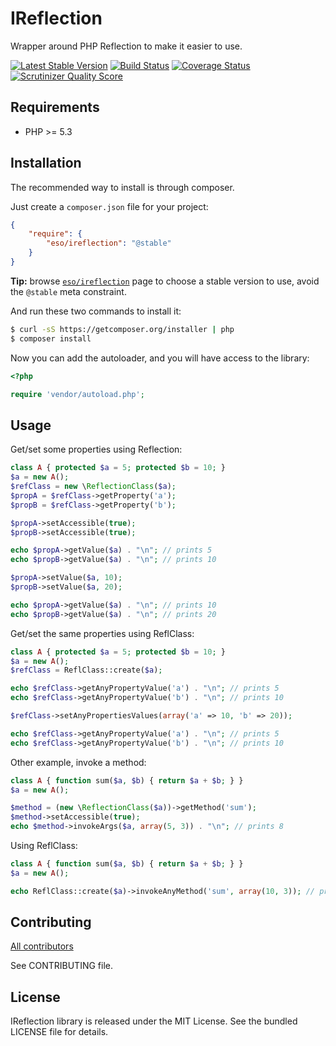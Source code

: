 # IReflection #

Wrapper around PHP Reflection to make it easier to use.

[![Latest Stable Version](https://poser.pugx.org/eso/ireflection/v/stable.png)](https://packagist.org/packages/eso/ireflection) [![Build Status](https://travis-ci.org/entering/ireflection.png?branch=master)](https://travis-ci.org/entering/ireflection) [![Coverage Status](https://coveralls.io/repos/entering/ireflection/badge.png?branch=master)](https://coveralls.io/r/entering/ireflection?branch=master) [![Scrutinizer Quality Score](https://scrutinizer-ci.com/g/entering/ireflection/badges/quality-score.png?s=b49478a20b162d700218ad3561c73956da5de7cb)](https://scrutinizer-ci.com/g/entering/ireflection/)

## Requirements ##

* PHP >= 5.3

## Installation ##

The recommended way to install is through composer.

Just create a `composer.json` file for your project:

```json
{
    "require": {
        "eso/ireflection": "@stable"
    }
}
```

**Tip:** browse [`eso/ireflection`](https://packagist.org/packages/eso/ireflection) page to choose a stable version to use, avoid the `@stable` meta constraint.

And run these two commands to install it:

```bash
$ curl -sS https://getcomposer.org/installer | php
$ composer install
```

Now you can add the autoloader, and you will have access to the library:

```php
<?php

require 'vendor/autoload.php';
```

## Usage ##

Get/set some properties using Reflection:

```php
class A { protected $a = 5; protected $b = 10; }
$a = new A();
$refClass = new \ReflectionClass($a);
$propA = $refClass->getProperty('a');
$propB = $refClass->getProperty('b');

$propA->setAccessible(true);
$propB->setAccessible(true);

echo $propA->getValue($a) . "\n"; // prints 5
echo $propB->getValue($a) . "\n"; // prints 10

$propA->setValue($a, 10);
$propB->setValue($a, 20);

echo $propA->getValue($a) . "\n"; // prints 10
echo $propB->getValue($a) . "\n"; // prints 20
```

Get/set the same properties using ReflClass:

```php
class A { protected $a = 5; protected $b = 10; }
$a = new A();
$refClass = ReflClass::create($a);

echo $refClass->getAnyPropertyValue('a') . "\n"; // prints 5
echo $refClass->getAnyPropertyValue('b') . "\n"; // prints 10

$refClass->setAnyPropertiesValues(array('a' => 10, 'b' => 20));

echo $refClass->getAnyPropertyValue('a') . "\n"; // prints 5
echo $refClass->getAnyPropertyValue('b') . "\n"; // prints 10
```

Other example, invoke a method:

```php
class A { function sum($a, $b) { return $a + $b; } }
$a = new A();

$method = (new \ReflectionClass($a))->getMethod('sum');
$method->setAccessible(true);
echo $method->invokeArgs($a, array(5, 3)) . "\n"; // prints 8
```

Using ReflClass:

```php
class A { function sum($a, $b) { return $a + $b; } }
$a = new A();

echo ReflClass::create($a)->invokeAnyMethod('sum', array(10, 3)); // prints 8
```

## Contributing ##

[All contributors](https://github.com/entering/ireflection/contributors)

See CONTRIBUTING file.

## License ##

IReflection library is released under the MIT License. See the bundled LICENSE file for details.

